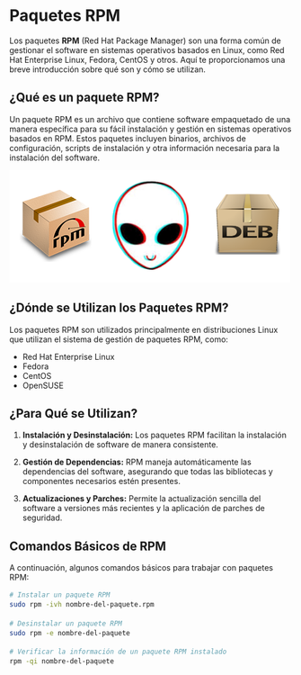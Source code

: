 # Paquetes RPM 

Los paquetes **RPM** (Red Hat Package Manager) son una forma común de gestionar el software en sistemas operativos basados en Linux, como Red Hat Enterprise Linux, Fedora, CentOS y otros. Aquí te proporcionamos una breve introducción sobre qué son y cómo se utilizan.

## ¿Qué es un paquete RPM?

Un paquete RPM es un archivo que contiene software empaquetado de una manera específica para su fácil instalación y gestión en sistemas operativos basados en RPM. Estos paquetes incluyen binarios, archivos de configuración, scripts de instalación y otra información necesaria para la instalación del software.

![logo](/img/rpm2deb.webp)

## ¿Dónde se Utilizan los Paquetes RPM?

Los paquetes RPM son utilizados principalmente en distribuciones Linux que utilizan el sistema de gestión de paquetes RPM, como:

- Red Hat Enterprise Linux
- Fedora
- CentOS
- OpenSUSE

## ¿Para Qué se Utilizan?

1. **Instalación y Desinstalación:** Los paquetes RPM facilitan la instalación y desinstalación de software de manera consistente.

2. **Gestión de Dependencias:** RPM maneja automáticamente las dependencias del software, asegurando que todas las bibliotecas y componentes necesarios estén presentes.

3. **Actualizaciones y Parches:** Permite la actualización sencilla del software a versiones más recientes y la aplicación de parches de seguridad.

## Comandos Básicos de RPM

A continuación, algunos comandos básicos para trabajar con paquetes RPM:

```bash
# Instalar un paquete RPM
sudo rpm -ivh nombre-del-paquete.rpm

# Desinstalar un paquete RPM
sudo rpm -e nombre-del-paquete

# Verificar la información de un paquete RPM instalado
rpm -qi nombre-del-paquete


